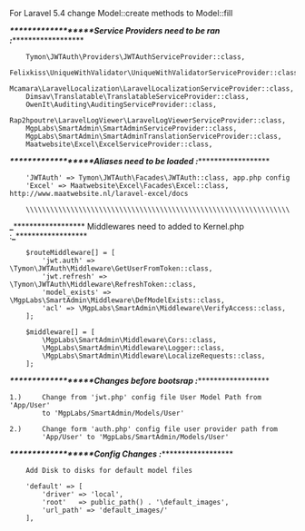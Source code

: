 For Laravel 5.4 change Model::create methods to Model::fill

**_********************Service Providers need to be ran :**_******************** 

        Tymon\JWTAuth\Providers\JWTAuthServiceProvider::class,
        Felixkiss\UniqueWithValidator\UniqueWithValidatorServiceProvider::class,
        Mcamara\LaravelLocalization\LaravelLocalizationServiceProvider::class,
        Dimsav\Translatable\TranslatableServiceProvider::class,
        OwenIt\Auditing\AuditingServiceProvider::class,
        Rap2hpoutre\LaravelLogViewer\LaravelLogViewerServiceProvider::class,
        MgpLabs\SmartAdmin\SmartAdminServiceProvider::class,
		MgpLabs\SmartAdmin\SmartAdminTranslationServiceProvider::class,
		Maatwebsite\Excel\ExcelServiceProvider::class,
        
        
        
**_********************Aliases need to be loaded :**_******************** 

        'JWTAuth' => Tymon\JWTAuth\Facades\JWTAuth::class, app.php config
        'Excel' => Maatwebsite\Excel\Facades\Excel::class, http://www.maatwebsite.nl/laravel-excel/docs 

        \\\\\\\\\\\\\\\\\\\\\\\\\\\\\\\\\\\\\\\\\\\\\\\\\\\\\\\\\\\\\\\\\
        
**_******************** Middlewares need to added to Kernel.php :**_********************         
        
        $routeMiddleware[] = [
            'jwt.auth' => \Tymon\JWTAuth\Middleware\GetUserFromToken::class,
            'jwt.refresh' => \Tymon\JWTAuth\Middleware\RefreshToken::class,
            'model_exists' => \MgpLabs\SmartAdmin\Middleware\DefModelExists::class,
            'acl' => \MgpLabs\SmartAdmin\Middleware\VerifyAccess::class,
        ];
        
        $middleware[] = [
            \MgpLabs\SmartAdmin\Middleware\Cors::class,
            \MgpLabs\SmartAdmin\Middleware\Logger::class,
            \MgpLabs\SmartAdmin\Middleware\LocalizeRequests::class,    
        ];
        
        
**_********************Changes before bootsrap :**_******************** 

    1.)     Change from 'jwt.php' config file User Model Path from 'App/User' 
            to 'MgpLabs/SmartAdmin/Models/User'
        
    2.)     Change form 'auth.php' config file user provider path from 
            'App/User' to 'MgpLabs/SmartAdmin/Models/User'     
            
**_********************Config Changes :**_********************            
            
        Add Disk to disks for default model files    
            
        'default' => [
            'driver' => 'local',
            'root'   => public_path() . '\default_images',
            'url_path' => 'default_images/'
        ],
